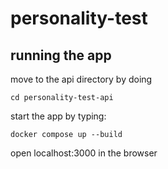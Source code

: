# personality-test

## running the app

move to the api directory by doing

```
cd personality-test-api
```

start the app by typing:

```
docker compose up --build

```

open localhost:3000 in the browser
